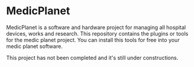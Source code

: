 # MedicPlanet
MedicPlanet is a software and hardware project for managing all hospital devices,  works and research. This repository contains the plugins or tools for the medic planet project. You can install this tools for free into your medic planet software. 

This project has not been completed and it's still under constructions.
